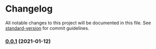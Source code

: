 # Changelog

All notable changes to this project will be documented in this file. See [standard-version](https://github.com/conventional-changelog/standard-version) for commit guidelines.

### [0.0.1](https://github.com/zouzonghua/react-native-mind-plugin/compare/v1.0.0...v0.0.1) (2021-01-12)
